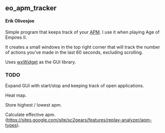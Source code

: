 ## eo_apm_tracker
#### Erik Olivesjoe

Simple program that keeps track of your [APM](https://en.wikipedia.org/wiki/Actions_per_minute). I use it when playing Age of Empires II.

It creates a small windows in the top right corner that will track the number of actions you've made in the last 60 seconds, excluding scrolling.

Uses [wxWidget](https://www.wxwidgets.org/) as the GUI library.

### TODO

  Expand GUI with start/stop and keeping track of open applications.

  Heat map.

  Store highest / lowest apm.

  Calculate effective apm. (https://sites.google.com/site/sc2gears/features/replay-analyzer/apm-types).
